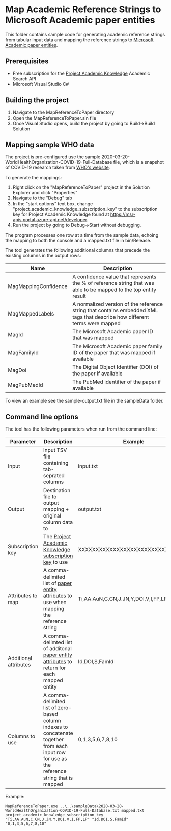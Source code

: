 # Map Academic Reference Strings to Microsoft Academic paper entities

This folder contains sample code for generating academic reference strings from tabular input data and mapping the reference strings to [Microsoft Academic paper entities](https://docs.microsoft.com/en-us/academic-services/project-academic-knowledge/reference-paper-entity-attributes).

## Prerequisites

* Free subscription for the [Project Academic Knowledge](https://msr-apis.portal.azure-api.net/products/project-academic-knowledge) Academic Search API
* Microsoft Visual Studio C#

## Building the project

1. Navigate to the MapReferenceToPaper directory
1. Open the MapReferenceToPaper.sln file
1. Once Visual Studio opens, build the project by going to Build->Build Solution

## Mapping sample WHO data

The project is pre-configured use the sample 2020-03-20-WorldHealthOrganization-COVID-19-Full-Database file, which is a snapshot of COVID-19 research taken from [WHO's website](https://www.who.int/emergencies/diseases/novel-coronavirus-2019/global-research-on-novel-coronavirus-2019-ncov).

To generate the mappings:
1. Right click on the "MapReferenceToPaper" project in the Solution Explorer and click "Properties"
1. Navigate to the "Debug" tab
1. In the "start options" text box, change "project_academic_knowledge_subscription_key" to the subscription key for Project Academic Knowledge found at https://msr-apis.portal.azure-api.net/developer.
1. Run the project by going to Debug->Start without debugging.

The program processes one row at a time from the sample data, echoing the mapping to both the console and a mapped.txt file in bin/Release.

The tool generates the following additional columns that precede the existing columns in the output rows:

Name | Description
--- | ---
MagMappingConfidence | A confidence value that represents the % of reference string that was able to be mapped to the top entity result
MagMappedLabels | A normalized version of the reference string that contains embedded XML tags that describe how different terms were mapped
MagId | The Microsoft Academic paper ID that was mapped
MagFamilyId | The Microsoft Academic paper family ID of the paper that was mapped if available
MagDoi | The Digital Object Identifier (DOI) of the paper if available
MagPubMedId | The PubMed identifier of the paper if available

To view an example see the sample-output.txt file in the sampleData folder.

## Command line options

The tool has the following parameters when run from the command line:

Parameter | Description | Example
--- | --- | ---
Input | Input TSV file containing tab-seprated columns | input.txt
Output | Destination file to output mapping + original column data to | output.txt
Subscription key | The [Project Academic Knowledge subscription key](https://msr-apis.portal.azure-api.net/developer) to use | XXXXXXXXXXXXXXXXXXXXXXXXXXXXXXXX
Attributes to map | A comma-delimited list of [paper entity attributes](https://docs.microsoft.com/en-us/academic-services/project-academic-knowledge/reference-paper-entity-attributes) to use when mapping the reference string | Ti,AA.AuN,C.CN,J.JN,Y,DOI,V,I,FP,LP
Additional attributes | A comma-delimted list of additonal [paper entity attributes](https://docs.microsoft.com/en-us/academic-services/project-academic-knowledge/reference-paper-entity-attributes) to return for each mapped entity | Id,DOI,S,FamId
Columns to use | A comma-delimited list of zero-based column indexes to concatenate together from each input row for use as the reference string that is mapped | 0,1,3,5,6,7,8,10 

Example:
```
MapReferenceToPaper.exe ..\..\sampleData\2020-03-20-WorldHealthOrganization-COVID-19-Full-Database.txt mapped.txt project_academic_knowledge_subscription_key "Ti,AA.AuN,C.CN,J.JN,Y,DOI,V,I,FP,LP" "Id,DOI,S,FamId" "0,1,3,5,6,7,8,10"
```